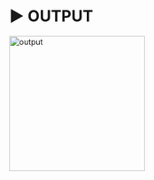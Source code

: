 # :arrow_forward: OUTPUT 
<img width="245" alt="output" src="https://user-images.githubusercontent.com/41688158/179028627-2d16a04c-80ca-47c1-ae79-49d0a7563b18.png">
